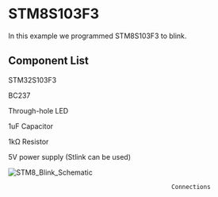# STM8S103F3

 In this example we programmed STM8S103F3 to blink.



## Component List

STM32S103F3

BC237

Through-hole LED

1uF Capacitor

1kΩ Resistor

5V power supply (Stlink can be used)

![STM8_Blink_Schematic](https://user-images.githubusercontent.com/63069506/101988578-8a29c700-3cab-11eb-9679-e9ff44c97c99.jpg)

                                                  Connections





